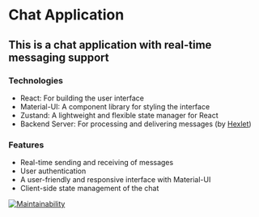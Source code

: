 # Chat Application #
## This is a chat application with real-time messaging support ##

### Technologies ###
* React: For building the user interface
* Material-UI: A component library for styling the interface
* Zustand: A lightweight and flexible state manager for React
* Backend Server: For processing and delivering messages (by [Hexlet](https://ru.hexlet.io/))

### Features ###
* Real-time sending and receiving of messages
* User authentication
* A user-friendly and responsive interface with Material-UI
* Client-side state management of the chat


[![Maintainability](https://api.codeclimate.com/v1/badges/a21e4019079fcfb9e124/maintainability)](https://codeclimate.com/github/bril95/Chat/maintainability)
